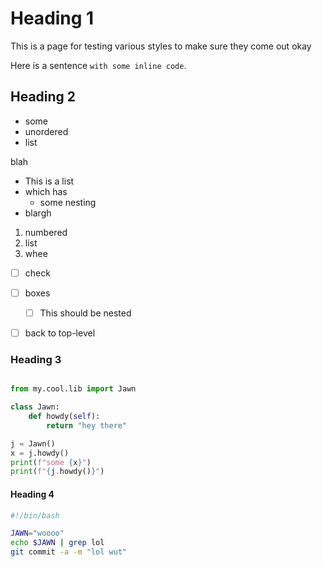 # Heading 1
This is a page for testing various styles to make sure they come out okay

Here is a sentence `with some inline code`.

## Heading 2
- some
- unordered
- list

blah

* This is a list
* which has
	* some nesting
* blargh

1. numbered
2. list
3. whee


- [ ] check
- [ ] boxes
	- [ ] This should be nested
- [ ] back to top-level


### Heading 3
```python

from my.cool.lib import Jawn

class Jawn:
    def howdy(self):
        return "hey there"

j = Jawn()
x = j.howdy()
print(f"some {x}")
print(f"{j.howdy()}")
```


#### Heading 4
```bash
#!/bin/bash

JAWN="woooo"
echo $JAWN | grep lol
git commit -a -m "lol wut"
```
